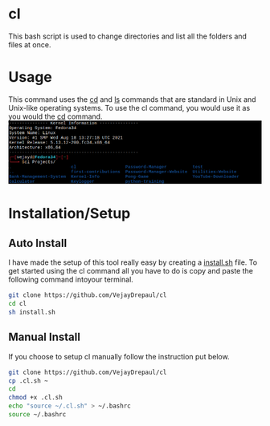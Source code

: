 # cl
This bash script is used to change directories and list all the folders and files at once.

# Usage
This command uses the [cd](https://en.wikipedia.org/wiki/Cd_(command)) and [ls](https://en.wikipedia.org/wiki/Ls) commands that are standard in Unix and Unix-like operating systems.
To use the cl command, you would use it as you would the [cd](https://en.wikipedia.org/wiki/Cd_(command)) command.
![Example](images/example.png)

# Installation/Setup
## Auto Install
I have made the setup of this tool really easy by creating a [install.sh](install.sh) file.
To get started using the cl command all you have to do is copy and paste the following command intoyour terminal.
```bash
git clone https://github.com/VejayDrepaul/cl
cd cl
sh install.sh
```
## Manual Install
If you choose to setup cl manually follow the instruction put below.
```bash
git clone https://github.com/VejayDrepaul/cl
cp .cl.sh ~
cd
chmod +x .cl.sh
echo "source ~/.cl.sh" > ~/.bashrc
source ~/.bashrc
```
